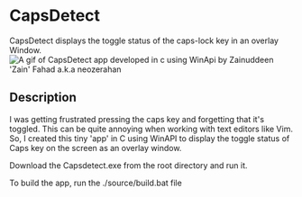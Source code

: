 # CapsDetect 
CapsDetect displays the toggle status of the caps-lock key in an overlay Window.
![A gif of CapsDetect app developed in c using WinApi by Zainuddeen 'Zain' Fahad a.k.a
neozerahan](https://github.com/neozerahan/CapsDetect/blob/main/Screenshot/CapsDetect.gif)

## Description
I was getting frustrated pressing the caps key and forgetting that it's toggled. This can be quite annoying when working with text editors like Vim. 
So, I created this tiny 'app' in C using WinAPI to display the toggle status of Caps key on the screen as an overlay window.

Download the Capsdetect.exe from the root directory and run it.

To build the app, run the ./source/build.bat file 
